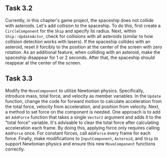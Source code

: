 
## Task 3.2
Currently, in this chapter's game project, the spaceship does not collide with asteroids. Let's add collision to the spaceship. To do this, first create a `CircleComponent` for the `Ship` and specify its radius. Next, within `Ship::UpdateActor`, check for collisions with all asteroids (similar to how collision detection works with lasers). If the spaceship collides with an asteroid, reset it forcibly to the position at the center of the screen with zero rotation. As an additional feature, when colliding with an asteroid, make the spaceship disappear for 1 or 2 seconds. After that, the spaceship should reappear at the center of the screen.

## Task 3.3
Modify the `MoveComponent` to utilize Newtonian physics. Specifically, introduce mass, total force, and velocity as member variables. In the `Update` function, change the code for forward motion to calculate acceleration from the total force, velocity from acceleration, and position from velocity. Next, a method to set force on the component is needed. One approach is to add an `AddForce` function that takes a single `Vector2` argument and adds it to the "total force" variable. It's advisable to clear the total force after calculating acceleration each frame. By doing this, applying force only requires calling `AddForce` once. For constant forces, call `AddForce` every frame for each force. Finally, make modifications to `InputComponent`, `Asteroid`, and `Ship` to support Newtonian physics and ensure this new `MoveComponent` functions correctly.
